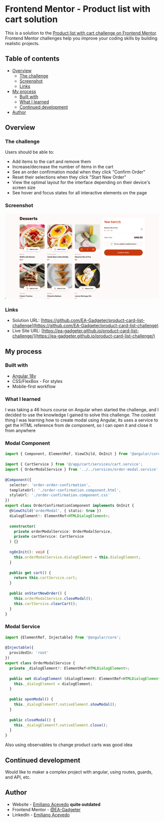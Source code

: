 # Frontend Mentor - Product list with cart solution

This is a solution to the [Product list with cart challenge on Frontend Mentor](https://www.frontendmentor.io/challenges/product-list-with-cart-5MmqLVAp_d). Frontend Mentor challenges help you improve your coding skills by building realistic projects.

## Table of contents

- [Overview](#overview)
  - [The challenge](#the-challenge)
  - [Screenshot](#screenshot)
  - [Links](#links)
- [My process](#my-process)
  - [Built with](#built-with)
  - [What I learned](#what-i-learned)
  - [Continued development](#continued-development)
- [Author](#author)

## Overview

### The challenge

Users should be able to:

- Add items to the cart and remove them
- Increase/decrease the number of items in the cart
- See an order confirmation modal when they click "Confirm Order"
- Reset their selections when they click "Start New Order"
- View the optimal layout for the interface depending on their device's screen size
- See hover and focus states for all interactive elements on the page

### Screenshot

![solution.png](screenshots/main-screenshot.png)

### Links

- Solution URL: [https://github.com/EA-Gadgeter/product-card-list-challenge](https://github.com/EA-Gadgeter/product-card-list-challenge)
- Live Site URL: [https://ea-gadgeter.github.io/product-card-list-challenge/](https://ea-gadgeter.github.io/product-card-list-challenge/)

## My process

### Built with

- [Angular 18v](https://v18.angular.dev/)
- CSS/FlexBox - For styles
- Mobile-first workflow

### What I learned

I was taking a 46 hours course on Angular when started the challenge, 
and I decided to use the knowledge I gained to solve this challenge. 
The coolest thing I was learning how to create modal using Angular, its uses a service
to get the HTML reference from de component, so I can open it and close it from anywhere

### Modal Component
```typescript
import { Component, ElementRef, ViewChild, OnInit } from '@angular/core';

import { CartService } from '@/app/cart/services/cart.service';
import { OrderModalService } from '../../services/order-modal.service';

@Component({
  selector: 'order-order-confirmation',
  templateUrl: './order-confirmation.component.html',
  styleUrl: './order-confirmation.component.css'
})
export class OrderConfirmationComponent implements OnInit {
  @ViewChild('orderModal', { static: true })
  dialogElement!: ElementRef<HTMLDialogElement>;

  constructor(
    private orderModalService: OrderModalService,
    private cartService: CartService
  ) {}

  ngOnInit(): void {
    this.orderModalService.dialogElement = this.dialogElement;
  }

  public get cart() {
    return this.cartService.cart;
  }

  public onStartNewOrder() {
    this.orderModalService.closeModal();
    this.cartService.clearCart();
  }
}
```

### Modal Service
```typescript
import {ElementRef, Injectable} from '@angular/core';

@Injectable({
  providedIn: 'root'
})
export class OrderModalService {
  private _dialogElement?: ElementRef<HTMLDialogElement>;

  public set dialogElement (dialogElement: ElementRef<HTMLDialogElement>) {
    this._dialogElement = dialogElement;
  }

  public openModal() {
    this._dialogElement?.nativeElement.showModal();
  }

  public closeModal() {
    this._dialogElement?.nativeElement.close();
  }
}

```

Also using observables to change product carts was good idea

## Continued development

Would like to maker a complex project with angular, using routes, guards, and API, etc.

## Author

- Website - [Emiliano Acevedo](https://ea-gadgeter.github.io/Web-Portafolio/) **quite outdated**
- Frontend Mentor - [@EA-Gadgeter](https://www.frontendmentor.io/profile/EA-Gadgeter)
- LinkedIn - [Emiliano Acevedo](https://www.linkedin.com/in/ariel-emiliano-acevedo-posos-72044a247/?locale=en_US)
